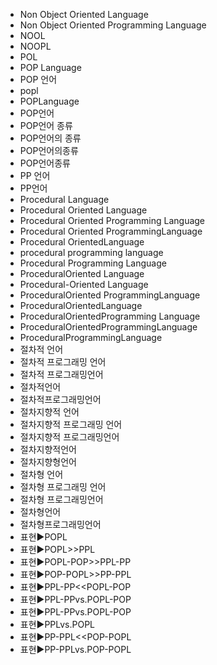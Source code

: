 ﻿- Non Object Oriented Language
- Non Object Oriented Programming Language
- NOOL
- NOOPL
- POL
- POP Language
- POP 언어
- popl
- POPLanguage
- POP언어
- POP언어 종류
- POP언어의 종류
- POP언어의종류
- POP언어종류
- PP 언어
- PP언어
- Procedural Language
- Procedural Oriented Language
- Procedural Oriented Programming Language
- Procedural Oriented ProgrammingLanguage
- Procedural OrientedLanguage
- procedural programming language
- Procedural Programming Language
- ProceduralOriented Language
- Procedural-Oriented Language
- ProceduralOriented ProgrammingLanguage
- ProceduralOrientedLanguage
- ProceduralOrientedProgramming Language
- ProceduralOrientedProgrammingLanguage
- ProceduralProgrammingLanguage
- 절차적 언어
- 절차적 프로그래밍 언어
- 절차적 프로그래밍언어
- 절차적언어
- 절차적프로그래밍언어
- 절차지향적 언어
- 절차지향적 프로그래밍 언어
- 절차지향적 프로그래밍언어
- 절차지향적언어
- 절차지향형언어
- 절차형 언어
- 절차형 프로그래밍 언어
- 절차형 프로그래밍언어
- 절차형언어
- 절차형프로그래밍언어
- 표현▶️POPL
- 표현▶️POPL>>PPL
- 표현▶️POPL-POP>>PPL-PP
- 표현▶️POP-POPL>>PP-PPL
- 표현▶️PPL-PP<<POPL-POP
- 표현▶️PPL-PPvs.POPL-POP
- 표현▶️PPL-PPvs.POPL-POP
- 표현▶️PPLvs.POPL
- 표현▶️PP-PPL<<POP-POPL
- 표현▶️PP-PPLvs.POP-POPL
